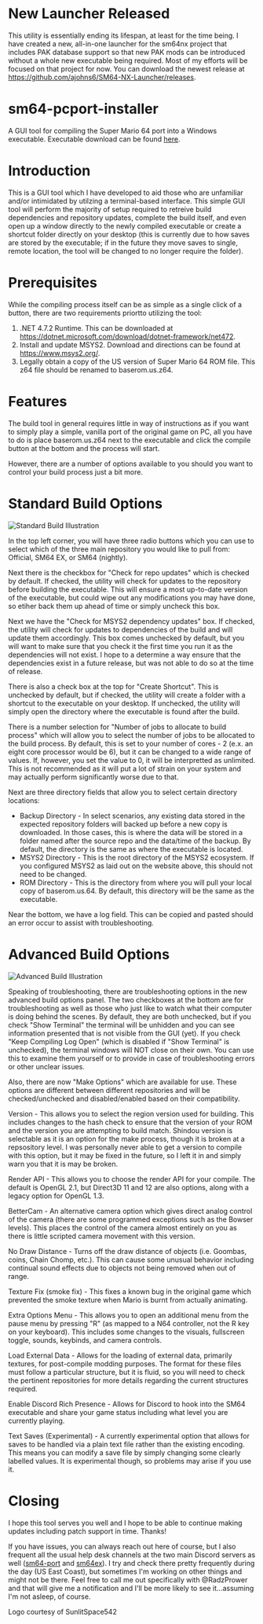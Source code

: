 # New Launcher Released
This utility is essentially ending its lifespan, at least for the time being. I have created a new, all-in-one launcher for the sm64nx project that includes PAK database support so that new PAK mods can be introduced without a whole new executable being required. Most of my efforts will be focused on that project for now. You can download the newest release at https://github.com/ajohns6/SM64-NX-Launcher/releases.

# sm64-pcport-installer
A GUI tool for compiling the Super Mario 64 port into a Windows executable. Executable download can be found [here](https://github.com/ajohns6/sm64-pcport-GUI-build-utility/releases).
# Introduction
This is a GUI tool which I have developed to aid those who are unfamiliar and/or intimidated by utilzing a terminal-based interface. This simple GUI tool will perform the majority of setup required to retreive build dependencies and repository updates, complete the build itself, and even open up a window directly to the newly compiled executable or create a shortcut folder directly on your desktop (this is currently due to how saves are stored by the executable; if in the future they move saves to single, remote location, the tool will be changed to no longer require the folder).
 
# Prerequisites
While the compiling process itself can be as simple as a single click of a button, there are two requirements priortto utilizing the tool:
1. .NET 4.7.2 Runtime. This can be downloaded at https://dotnet.microsoft.com/download/dotnet-framework/net472.
2. Install and update MSYS2. Download and directions can be found at https://www.msys2.org/.
3. Legally obtain a copy of the US version of Super Mario 64 ROM file. This z64 file should be renamed to baserom.us.z64.

# Features
The build tool in general requires little in way of instructions as if you want to simply play a simple, vanilla port of the original game on PC, all you have to do is place baserom.us.z64 next to the executable and click the compile button at the bottom and the process will start.

However, there are a number of options available to you should you want to control your build process just a bit more.

# Standard Build Options
![Standard Build Illustration](https://i.imgur.com/iBEM32q.png)

In the top left corner, you will have three radio buttons which you can use to select which of the three main repository you would like to pull from: Official, SM64 EX, or SM64 (nightly).

Next there is the checkbox for "Check for repo updates" which is checked by default. If checked, the utility will check for updates to the repository before building the executable. This will ensure a most up-to-date version of the executable, but could wipe out any modifications you may have done, so etiher back them up ahead of time or simply uncheck this box.

Next we have the "Check for MSYS2 dependency updates" box. If checked, the utility will check for updates to dependencies of the build and will update them accordingly. This box comes unchecked by default, but you will want to make sure that you check it the first time you run it as the dependencies will not exist. I hope to a determine a way ensure that the dependencies exist in a future release, but was not able to do so at the time of release.

There is also a check box at the top for "Create Shortcut". This is unchecked by default, but if checked, the utility will create a folder with a shortcut to the executable on your desktop. If unchecked, the utility will simply open the directory where the executable is found after the build.

There is a number selection for "Number of jobs to allocate to build process" which will allow you to select the number of jobs to be allocated to the build process. By default, this is set to your number of cores - 2 (e.x. an eight core processor would be 6), but it can be changed to a wide range of values. If, however, you set the value to 0, it will be interpretted as unlimited. This is not recommended as it will put a lot of strain on your system and may actually perform significantly worse due to that.

Next are three directory fields that allow you to select certain directory locations:
* Backup Directory - In select scenarios, any existing data stored in the expected repository folders will backed up before a new copy is downloaded. In those cases, this is where the data will be stored in a folder named after the source repo and the data/time of the backup. By default, the directory is the same as where the executable is located.
* MSYS2 Directory - This is the root directory of the MSYS2 ecosystem. If you configured MSYS2 as laid out on the website above, this should not need to be changed.
* ROM Directory - This is the directory from where you will pull your local copy of baserom.us.64. By default, this directory will be the same as the executable.

Near the bottom, we have a log field. This can be copied and pasted should an error occur to assist with troubleshooting.

# Advanced Build Options
![Advanced Build Illustration](https://i.imgur.com/cCFWk90.png)

Speaking of troubleshooting, there are troubleshooting options in the new advanced build options panel. The two checkboxes at the bottom are for troubleshooting as well as those who just like to watch what their computer is doing behind the scenes. By default, they are both unchecked, but if you check "Show Terminal" the terminal will be unhidden and you can see information presented that is not visible from the GUI (yet). If you check "Keep Compiling Log Open" (which is disabled if "Show Terminal" is unchecked), the terminal windows will NOT close on their own. You can use this to examine them yourself or to provide in case of troubleshooting errors or other unclear issues.

Also, there are now "Make Options" which are available for use. These options are different between different repositories and will be checked/unchecked and disabled/enabled based on their compatibility.

Version - This allows you to select the region version used for building. This includes changes to the hash check to ensure that the version of your ROM and the version you are attempting to build match. Shindou version is selectable as it is an option for the make process, though it is broken at a repsository level. I was personally never able to get a version to compile with this option, but it may be fixed in the future, so I left it in and simply warn you that it is may be broken.

Render API - This allows you to choose the render API for your compile. The default is OpenGL 2.1, but Direct3D 11 and 12 are also options, along with a legacy option for OpenGL 1.3.

BetterCam - An alternative camera option which gives direct analog control of the camera (there are some programmed exceptions such as the Bowser levels). This places the control of the camera almost entirely on you as there is little scripted camera movement with this version.

No Draw Distance - Turns off the draw distance of objects (i.e. Goombas, coins, Chain Chomp, etc.). This can cause some unusual behavior including continual sound effects due to objects not being removed when out of range.

Texture Fix (smoke fix) - This fixes a known bug in the original game which prevented the smoke texture when Mario is burnt from actually animating.

Extra Options Menu - This allows you to open an additional menu from the pause menu by pressing "R" (as mapped to a N64 controller, not the R key on your keyboard). This includes some changes to the visuals, fullscreen toggle, sounds, keybinds, and camera controls.

Load External Data - Allows for the loading of external data, primarily textures, for post-compile modding purposes. The format for these files must follow a particular structure, but it is fluid, so you will need to check the pertinent repositories for more details regarding the current structures required.

Enable Discord Rich Presence - Allows for Discord to hook into the SM64 executable and share your game status including what level you are currently playing.

Text Saves (Experimental) - A currently experimental option that allows for saves to be handled via a plain text file rather than the existing encoding. This means you can modify a save file by simply changing some clearly labelled values. It is experimental though, so problems may arise if you use it.

# Closing
I hope this tool serves you well and I hope to be able to continue making updates including patch support in time. Thanks!

If you have issues, you can always reach out here of course, but I also frequent all the usual help desk channels at the two main Discord servers as well ([sm64-port](https://discord.gg/7bcNTPK) and [sm64ex](https://discord.gg/ZezK78p)). I try and check there pretty frequently during the day (US East Coast), but sometimes I'm working on other things and might not be there. Feel free to call me out specifically with @RadzPrower and that will give me a notification and I'll be more likely to see it...assuming I'm not asleep, of course.

Logo courtesy of SunlitSpace542
